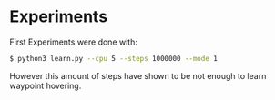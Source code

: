 # Experiments
First Experiments were done with:
```bash
$ python3 learn.py --cpu 5 --steps 1000000 --mode 1 
```
However this amount of steps have shown to be not enough to learn waypoint hovering.

